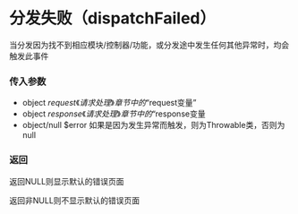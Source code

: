 # 分发失败（dispatchFailed）

当分发因为找不到相应模块/控制器/功能，或分发途中发生任何其他异常时，均会触发此事件

### 传入参数

* object $request 《请求处理》章节中的“$request变量”
* object $response 《请求处理》章节中的“$response变量
* object/null $error 如果是因为发生异常而触发，则为Throwable类，否则为null

### 返回

返回NULL则显示默认的错误页面

返回非NULL则不显示默认的错误页面